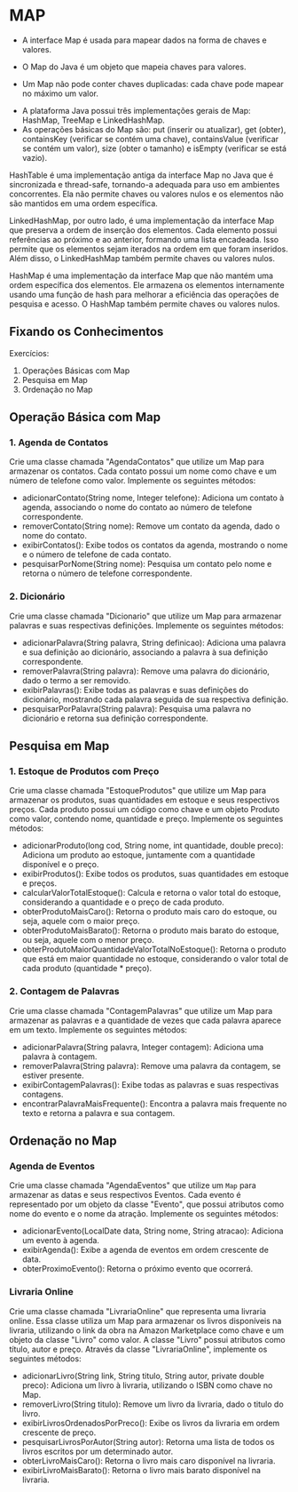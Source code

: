 # MAP

- A interface Map é usada para mapear dados na forma de chaves e valores.
+ O Map do Java é um objeto que mapeia chaves para valores.
* Um Map não pode conter chaves duplicadas: cada chave pode mapear no máximo um valor.
- A plataforma Java possui três implementações gerais de Map: HashMap, TreeMap e LinkedHashMap.
- As operações básicas do Map são: put (inserir ou atualizar), get (obter), containsKey (verificar se contém uma chave), containsValue (verificar se contém um valor), size (obter o tamanho) e isEmpty (verificar se está vazio).

HashTable é uma implementação antiga da interface Map no Java que é sincronizada e thread-safe, tornando-a adequada para uso em ambientes concorrentes. Ela não permite chaves ou valores nulos e os elementos não são mantidos em uma ordem específica.

LinkedHashMap, por outro lado, é uma implementação da interface Map que preserva a ordem de inserção dos elementos. Cada elemento possui referências ao próximo e ao anterior, formando uma lista encadeada. Isso permite que os elementos sejam iterados na ordem em que foram inseridos. Além disso, o LinkedHashMap também permite chaves ou valores nulos.

HashMap é uma implementação da interface Map que não mantém uma ordem específica dos elementos. Ele armazena os elementos internamente usando uma função de hash para melhorar a eficiência das operações de pesquisa e acesso. O HashMap também permite chaves ou valores nulos.

## Fixando os Conhecimentos

Exercícios:

1. Operações Básicas com Map
2. Pesquisa em Map
3. Ordenação no Map

## Operação Básica com Map

### 1. Agenda de Contatos

Crie uma classe chamada "AgendaContatos" que utilize um Map para armazenar os contatos. Cada contato possui um nome como chave e um número de telefone como valor. Implemente os seguintes métodos:

+ adicionarContato(String nome, Integer telefone): Adiciona um contato à agenda, associando o nome do contato ao número de telefone correspondente.
+ removerContato(String nome): Remove um contato da agenda, dado o nome do contato.
+ exibirContatos(): Exibe todos os contatos da agenda, mostrando o nome e o número de telefone de cada contato.
+ pesquisarPorNome(String nome): Pesquisa um contato pelo nome e retorna o número de telefone correspondente.

### 2. Dicionário

Crie uma classe chamada "Dicionario" que utilize um Map para armazenar palavras e suas respectivas definições. Implemente os seguintes métodos:

+ adicionarPalavra(String palavra, String definicao): Adiciona uma palavra e sua definição ao dicionário, associando a palavra à sua definição correspondente.
+ removerPalavra(String palavra): Remove uma palavra do dicionário, dado o termo a ser removido.
+ exibirPalavras(): Exibe todas as palavras e suas definições do dicionário, mostrando cada palavra seguida de sua respectiva definição.
+ pesquisarPorPalavra(String palavra): Pesquisa uma palavra no dicionário e retorna sua definição correspondente.

## Pesquisa em Map

### 1. Estoque de Produtos com Preço

Crie uma classe chamada "EstoqueProdutos" que utilize um Map para armazenar os produtos, suas quantidades em estoque e seus respectivos preços. Cada produto possui um código como chave e um objeto Produto como valor, contendo nome, quantidade e preço. Implemente os seguintes métodos:

+ adicionarProduto(long cod, String nome, int quantidade, double preco): Adiciona um produto ao estoque, juntamente com a quantidade disponível e o preço.
+ exibirProdutos(): Exibe todos os produtos, suas quantidades em estoque e preços.
+ calcularValorTotalEstoque(): Calcula e retorna o valor total do estoque, considerando a quantidade e o preço de cada produto.
+ obterProdutoMaisCaro(): Retorna o produto mais caro do estoque, ou seja, aquele com o maior preço.
+ obterProdutoMaisBarato(): Retorna o produto mais barato do estoque, ou seja, aquele com o menor preço.
+ obterProdutoMaiorQuantidadeValorTotalNoEstoque(): Retorna o produto que está em maior quantidade no estoque, considerando o valor total de cada produto (quantidade * preço).

### 2. Contagem de Palavras

Crie uma classe chamada "ContagemPalavras" que utilize um Map para armazenar as palavras e a quantidade de vezes que cada palavra aparece em um texto. Implemente os seguintes métodos:

+ adicionarPalavra(String palavra, Integer contagem): Adiciona uma palavra à contagem.
+ removerPalavra(String palavra): Remove uma palavra da contagem, se estiver presente.
+ exibirContagemPalavras(): Exibe todas as palavras e suas respectivas contagens.
+ encontrarPalavraMaisFrequente(): Encontra a palavra mais frequente no texto e retorna a palavra e sua contagem.

## Ordenação no Map

### Agenda de Eventos

Crie uma classe chamada "AgendaEventos" que utilize um `Map` para armazenar as datas e seus respectivos Eventos. Cada evento é representado por um objeto da classe "Evento", que possui atributos como nome do evento e o nome da atração. Implemente os seguintes métodos:

+ adicionarEvento(LocalDate data, String nome, String atracao): Adiciona um evento à agenda.
+ exibirAgenda(): Exibe a agenda de eventos em ordem crescente de data.
+ obterProximoEvento(): Retorna o próximo evento que ocorrerá.

### Livraria Online

Crie uma classe chamada "LivrariaOnline" que representa uma livraria online. Essa classe utiliza um Map para armazenar os livros disponíveis na livraria, utilizando o link da obra na Amazon Marketplace como chave e um objeto da classe "Livro" como valor. A classe "Livro" possui atributos como título, autor e preço. Através da classe "LivrariaOnline", implemente os seguintes métodos:

+ adicionarLivro(String link, String titulo, String autor, private double preco): Adiciona um livro à livraria, utilizando o ISBN como chave no Map.
+ removerLivro(String titulo): Remove um livro da livraria, dado o titulo do livro.
+ exibirLivrosOrdenadosPorPreco(): Exibe os livros da livraria em ordem crescente de preço.
+ pesquisarLivrosPorAutor(String autor): Retorna uma lista de todos os livros escritos por um determinado autor.
+ obterLivroMaisCaro(): Retorna o livro mais caro disponível na livraria.
+ exibirLivroMaisBarato(): Retorna o livro mais barato disponível na livraria.

